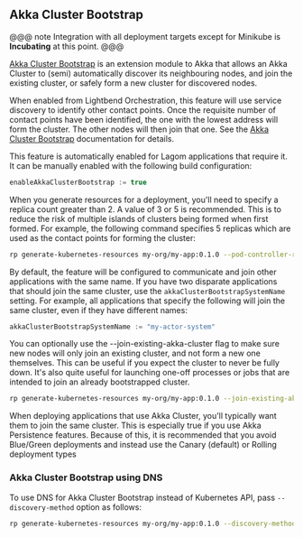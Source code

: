 ## Akka Cluster Bootstrap

<link rel="stylesheet" type="text/css" href="../css/custom.css">

@@@ note
Integration with all deployment targets except for Minikube is **Incubating** at this point.
@@@

[Akka Cluster Bootstrap][akka-cluster-bootstrap] is an extension module to Akka that allows an Akka Cluster to (semi) automatically discover its neighbouring nodes, and join the existing cluster, or safely form a new cluster for discovered nodes.

When enabled from Lightbend Orchestration, this feature will use service discovery to identify other contact points. Once the requisite number of
contact points have been identified, the one with the lowest address will form the cluster. The other nodes will then join that one. See the [Akka Cluster Bootstrap][akka-cluster-bootstrap] documentation for details.

This feature is automatically enabled for Lagom applications that require it. It can be manually enabled with the following build configuration:

```sbt
enableAkkaClusterBootstrap := true
```

When you generate resources for a deployment, you'll need to specify a replica count greater than 2. A value of 3 or
5 is recommended. This is to reduce the risk of multiple islands of clusters being formed when first formed. For example,
the following command specifies 5 replicas which are used as the contact points for forming the cluster:

```bash
rp generate-kubernetes-resources my-org/my-app:0.1.0 --pod-controller-replicas 5
```

By default, the feature will be configured to communicate and join other applications with the same name. If you have two disparate applications
that should join the same cluster, use the `akkaClusterBootstrapSystemName` setting. For example, all applications that specify the following
will join the same cluster, even if they have different names:

```sbt
akkaClusterBootstrapSystemName := "my-actor-system"
```

You can optionally use the --join-existing-akka-cluster flag to make sure new nodes will only join an existing cluster, and not form a new one themselves.
This can be useful if you expect the cluster to never be fully down. It's also quite useful for launching one-off processes or jobs that
are intended to join an already bootstrapped cluster.

```bash
rp generate-kubernetes-resources my-org/my-app:0.1.0 --join-existing-akka-cluster
```

When deploying applications that use Akka Cluster, you'll typically want them to join the same cluster. This is especially true if you
use Akka Persistence features. Because of this, it is recommended that you avoid Blue/Green deployments and instead use
the Canary (default) or Rolling deployment types


### Akka Cluster Bootstrap using DNS

To use DNS for Akka Cluster Bootstrap instead of Kubernetes API, pass `--discovery-method` option as follows:

```bash
rp generate-kubernetes-resources my-org/my-app:0.1.0 --discovery-method=akka-dns
```

  [akka-cluster-bootstrap]: https://developer.lightbend.com/docs/akka-management/current/bootstrap/
